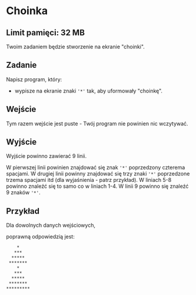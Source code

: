 # Choinka
## Limit pamięci: 32 MB

Twoim zadaniem będzie stworzenie na ekranie "choinki".

## Zadanie
Napisz program, który:

- wypisze na ekranie znaki `'*'` tak, aby uformowały "choinkę".

## Wejście

Tym razem wejście jest puste - Twój program nie powinien nic wczytywać.

## Wyjście
Wyjście powinno zawierać 9 linii.

W pierwszej linii powinien znajdować się znak `'*'` poprzedzony czterema spacjami. W drugiej linii powinny znajdować się trzy znaki `'*'` poprzedzone trzema spacjami itd (dla wyjaśnienia - patrz przykład). W liniach 5-8 powinno znaleźć się to samo co w liniach 1-4. W linii 9 powinno się znaleźć 9 znaków `'*'`.

## Przykład
Dla dowolnych danych wejściowych,

poprawną odpowiedzią jest:
```
    *
   ***
  *****
 *******
    *
   ***
  *****
 *******
*********
```